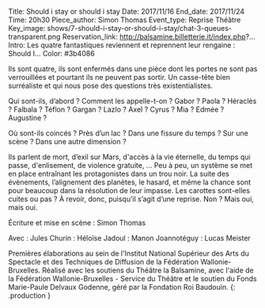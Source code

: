 Title: Should i stay or should i stay
Date: 2017/11/16
End_date: 2017/11/24
Time: 20h30
Piece_author: Simon Thomas
Event_type: Reprise Théâtre
Key_image: shows/7-should-i-stay-or-should-i-stay/chat-3-queues-transparent.png
Reservation_link: http://balsamine.billetterie.it/index.php?...
Intro: Les quatre fantastiques reviennent et reprennent leur rengaine : Should I…
Color: #3b4086


<!-- ????? Les 16, 20, 22, 23 et 24 Novembre à 20h30 -->


Ils sont quatre, ils sont enfermés dans une pièce dont les portes ne sont pas verrouillées et pourtant ils ne peuvent pas sortir. Un casse-tête bien surréaliste et qui nous pose des questions très existentialistes.

Qui sont-ils, d’abord ? Comment les appelle-t-on ? Gabor ? Paola ? Héraclès ? Falbala ? Téflon ? Gargan ? Lazlo ? Axel ? Cyrus ? Mia ? Edmée ? Augustine ?

Où sont-ils coincés ? Près d’un lac ? Dans une fissure du temps ? Sur une scène ? Dans une autre dimension ?

Ils parlent de mort, d’exil sur Mars, d'accès à la vie éternelle, du temps qui passe, d'enlisement, de violence gratuite, ... Peu à peu, un système se met en place entraînant les protagonistes dans un trou noir. La suite des évènements, l’alignement des planètes, le hasard, et même la chance sont pour beaucoup dans la résolution de leur impasse. Les carottes sont-elles cuites ou pas ? À revoir, donc, puisqu’il s’agit d’une reprise. Non ? Mais oui, mais oui.

Écriture et mise en scène
:    Simon Thomas

Avec
:    Jules Churin
:    Héloïse Jadoul
:    Manon Joannotéguy
:    Lucas Meister

Premières élaborations au sein de l'Institut National Supérieur des Arts du Spectacle et des Techniques de Diffusion de la Fédération Wallonie-Bruxelles. Réalisé avec les soutiens du Théâtre la Balsamine, avec l'aide de la Fédération Wallonie-Bruxelles - Service du Théâtre et le soutien du Fonds Marie-Paule Delvaux Godenne, géré par la Fondation Roi Baudouin.
{: .production }
